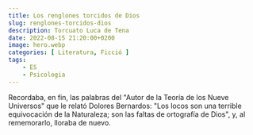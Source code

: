 ```yaml
---
title: Los renglones torcidos de Dios
slug: renglones-torcidos-dios
description: Torcuato Luca de Tena
date: 2022-08-15 21:20:00+0200
image: hero.webp
categories: [ Literatura, Ficció ]
tags:
    - ES
    - Psicologia
---
```


Recordaba, en fin, las palabras del "Autor de la Teoría de los Nueve Universos" que le relató Dolores Bernardos: "Los locos son una terrible equivocación de la Naturaleza; son las faltas de ortografía de Dios", y, al rememorarlo, lloraba de nuevo.
